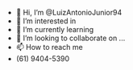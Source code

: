 - 👋 Hi, I’m @LuizAntonioJunior94
- 👀 I’m interested in 
- 🌱 I’m currently learning
- 💞️ I’m looking to collaborate on ...
- 📫 How to reach me 
- (61) 9404-5390

<!---
LuizAntonioJunior94/LuizAntonioJunior94 is a ✨ special ✨ repository because its `README.md` (this file) appears on your GitHub profile.
You can click the Preview link to take a look at your changes.
--->
